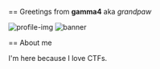 == Greetings from **gamma4** aka _grandpaw_

![profile-img](/profile/gamma4/img/banner.png)
![banner](/profile/gamma4/img/banner.png)

== About me

I'm here because I love CTFs.
